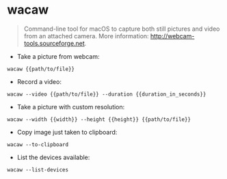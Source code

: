 # wacaw

> Command-line tool for macOS to capture both still pictures and video from an attached camera.
> More information: <http://webcam-tools.sourceforge.net>.

- Take a picture from webcam:

`wacaw {{path/to/file}}`

- Record a video:

`wacaw --video {{path/to/file}} --duration {{duration_in_seconds}}`

- Take a picture with custom resolution:

`wacaw --width {{width}} --height {{height}} {{path/to/file}}`

- Copy image just taken to clipboard:

`wacaw --to-clipboard`

- List the devices available:

`wacaw --list-devices`
